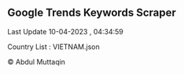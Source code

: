

## Google Trends Keywords Scraper 
 
Last Update 10-04-2023 , 04:34:59

Country List :
VIETNAM.json



© Abdul Muttaqin 
